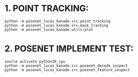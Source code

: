 # 1. POINT TRACKING:
```
python -m posenet_lucas_kanade.src.point_tracking
python -m posenet_lucas_kanade.src.mask_tracking
python -m posenet_lucas_kanade.utils.plot
```

# 2. POSENET IMPLEMENT TEST:
```
source activate python36_cpu  
python -m posenet_lucas_kanade.src.posenet_decode_inspect
python -m posenet_lucas_kanade.src.posenet_feature_inspect
```
